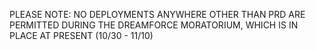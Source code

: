 PLEASE NOTE: NO DEPLOYMENTS ANYWHERE OTHER THAN PRD ARE PERMITTED DURING THE DREAMFORCE MORATORIUM, WHICH IS IN PLACE AT PRESENT (10/30 - 11/10)

<!-- Instructions for submitting a PR to sam/manifests:
Remember to run validate.sh before creating a PR to catch changes early.

A few seconds after the PR is created or updated a comment will show up with a link "I approve these changes".  For changes to PRD, the PR author can click this link and start the validation+merge process.  For Prod changes, another person in access.yaml will need to approve.
-->
